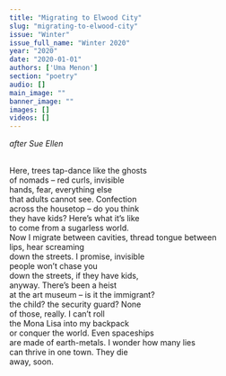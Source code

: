 ```yaml
---
title: "Migrating to Elwood City"
slug: "migrating-to-elwood-city"
issue: "Winter"
issue_full_name: "Winter 2020"
year: "2020"
date: "2020-01-01"
authors: ['Uma Menon']
section: "poetry"
audio: []
main_image: ""
banner_image: ""
images: []
videos: []
---
```


*after Sue Ellen*  
<br>

Here, trees tap-dance like the ghosts  
of nomads – red curls, invisible  
hands, fear, everything else  
that adults cannot see. Confection  
across the housetop – do you think  
they have kids? Here’s what it’s like  
to come from a sugarless world.  
Now I migrate between cavities, thread tongue between  
lips, hear screaming  
down the streets. I promise, invisible  
people won’t chase you  
down the streets, if they have kids,  
anyway. There’s been a heist  
at the art museum – is it the immigrant?  
the child? the security guard? None  
of those, really. I can’t roll  
the Mona Lisa into my backpack  
or conquer the world. Even spaceships  
are made of earth-metals. I wonder how many lies  
can thrive in one town. They die  
away, soon.  
